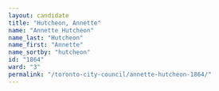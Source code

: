 ```yaml
---
layout: candidate
title: "Hutcheon, Annette"
name: "Annette Hutcheon"
name_last: "Hutcheon"
name_first: "Annette"
name_sortby: "hutcheon"
id: "1864"
ward: "3"
permalink: "/toronto-city-council/annette-hutcheon-1864/"
---
```

